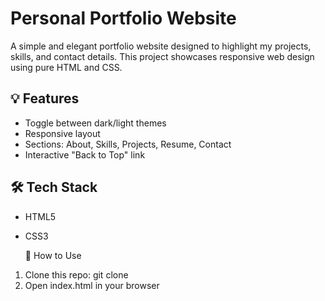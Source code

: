 # Personal Portfolio Website

A simple and elegant portfolio website designed to highlight my projects, skills, and contact details. This project showcases responsive web design using pure HTML and CSS.

## 💡 Features
- Toggle between dark/light themes
- Responsive layout
- Sections: About, Skills, Projects, Resume, Contact
- Interactive "Back to Top" link

## 🛠️ Tech Stack
- HTML5
- CSS3

  📁 How to Use

1. Clone this repo: git clone <repo-link>
2. Open index.html in your browser
